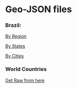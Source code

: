 # Geo-JSON files

### Brazil:
[By Region](https://raw.githubusercontent.com/antoniovitorvb/geojson/main/brazil_cities.geojson)

[By States](https://raw.githubusercontent.com/antoniovitorvb/geojson/main/brazil_states.geojson)

[By Cities](https://raw.githubusercontent.com/antoniovitorvb/geojson/main/brazil_cities.geojson)

### World Countries
[Get Raw from here](https://raw.githubusercontent.com/python-visualization/folium/main/examples/data/world-countries.json)
